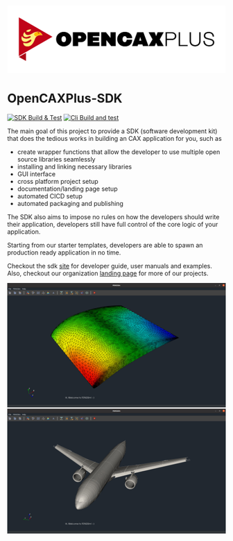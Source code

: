 ![logo_title](docs/_static/ocp.png)

# OpenCAXPlus-SDK

[![SDK Build & Test](https://github.com/OpenCAXPlus/OpenCAXPlusSDK/actions/workflows/sdk_build_test.yml/badge.svg)](https://github.com/OpenCAXPlus/OpenCAXPlusSDK/actions/workflows/sdk_build_test.yml)
[![Cli Build and test](https://github.com/OpenCAXPlus/OpenCAXPlusSDK/actions/workflows/cli_build_test.yml/badge.svg)](https://github.com/OpenCAXPlus/OpenCAXPlusSDK/actions/workflows/cli_build_test.yml)

The main goal of this project to provide a SDK (software development kit) that does the tedious works in building an CAX application for you, such as
- create wrapper functions that allow the developer to use multiple open source libraries seamlessly
- installing and linking necessary libraries
- GUI interface
- cross platform project setup
- documentation/landing page setup
- automated CICD setup
- automated packaging and publishing

The SDK also aims to impose no rules on how the developers should write their application, developers still have full control of the core logic of your application.

Starting from our starter templates, developers are able to spawn an production ready application in no time.

Checkout the sdk [site](https://sdk.opencax.plus) for developer guide, user manuals and examples.
Also, checkout our organization [landing page](https://opencax.plus) for more of our projects.


![air foil](docs/_static/airfoil.jpg)
![cad](docs/_static/cad.jpg)

<!-- The logging library (spdlog) does not work with intel oneapi (classic) on mac, so you are expected to see different logging style for mac+intel vs other OS compiler combinations.

You shouldn't use any toolkit code from the framework.
Only use framework code from the toolkit if necessary, such as in the interface part of the toolkit. The core logic part of the toolkit should be as independent as possible. -->
